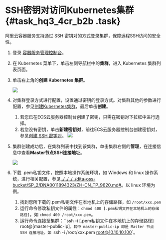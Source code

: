 # SSH密钥对访问Kubernetes集群 {#task_hq3_4cr_b2b .task}

阿里云容器服务支持通过 SSH 密钥对的方式登录集群，保障远程SSH访问的安全性。

1.  登录 [容器服务管理控制台](https://cs.console.aliyun.com/)。 
2.  在 Kubernetes 菜单下，单击左侧导航栏中的**集群**，进入 Kubernetes 集群列表页面。 
3.  单击右上角的**创建 Kubernetes 集群**。 

    ![](http://static-aliyun-doc.oss-cn-hangzhou.aliyuncs.com/assets/img/16643/155720772610882_zh-CN.png)

4.  对集群登录方式进行配置，设置通过密钥的登录方式。对集群其他的参数进行配置，参见[创建Kubernetes集群](intl.zh-CN/用户指南/Kubernetes集群/集群管理/创建Kubernetes集群.md#)，最后单击**创建**。 

    1.  若您已在ECS云服务器控制台创建了密钥，只需在密钥对下拉框中进行选择。
    2.  若您没有密钥，单击**新建密钥对**，前往ECS云服务器控制台创建密钥对，参见[创建 SSH 密钥对](../../../../intl.zh-CN/安全/SSH密钥对/使用SSH密钥对.md#)。
    ![](http://static-aliyun-doc.oss-cn-hangzhou.aliyuncs.com/assets/img/16643/155720772610883_zh-CN.png)

5.  集群创建成功后，在集群列表中找到该集群，单击集群右侧的**管理**，在连接信息中查看**Master节点SSH连接地址**。 

    ![](http://static-aliyun-doc.oss-cn-hangzhou.aliyuncs.com/assets/img/16643/155720772610889_zh-CN.png) 

6.  下载 .pem私钥文件，按照本地操作系统环境，如 Windows 和 linux 操作系统，进行相关配置，参见[../../../../dita-oss-bucket/SP\_2/DNA0011894323/ZH-CN\_TP\_9620.md\#](../../../../intl.zh-CN/实例/连接实例/连接Linux实例/使用SSH密钥对连接Linux实例.md#)。以 linux 环境为例。 
    1.  找到您所下载的.pem私钥文件在本地机上的存储路径，如 `/root/xxx.pem` 
    2.  运行命令修改私钥文件的属性：`chmod 400 [.pem私钥文件在本地机上的存储路径]`，如 `chmod 400 /root/xxx.pem`。 
    3.  运行命令连接至集群：``ssh -i [.pem私钥文件在本地机上的存储路径] root@[master-public-ip]`，其中 master-public-ip 即是 Master 节点 SSH 连接地址。如 `ssh -i /root/xxx.pem root@10.10.10.100`。 

